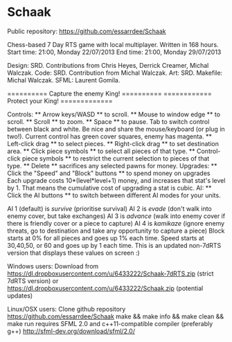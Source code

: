 Schaak
======

Public repository: https://github.com/essarrdee/Schaak

Chess-based 7 Day RTS game with local multiplayer.
Written in 168 hours.
Start time: 21:00, Monday 22/07/2013
End time: 21:00, Monday 29/07/2013

Design: SRD. Contributions from Chris Heyes, Derrick Creamer, Michal Walczak.
Code: SRD. Contribution from Michal Walczak.
Art: SRD.
Makefile: Michal Walczak.
SFML: Laurent Gomila.


========== Capture the enemy King! ==========
============ Protect your King! =============

Controls:
** Arrow keys/WASD ** to scroll.
** Mouse to window edge ** to scroll.
** Scroll ** to zoom.
** Space ** to pause.
Tab to switch control between black and white.
Be nice and share the mouse/keyboard (or plug in two!).
Current control has green cover squares, enemy has magenta.
** Left-click drag ** to select pieces.
** Right-click drag ** to set destination area.
** Click piece symbols ** to select all pieces of that type.
** Control-click piece symbols ** to restrict the current selection to pieces of that type.
** Delete ** sacrifices any selected pawns for money.
Upgrades:
** Click the "Speed" and "Block" buttons ** to spend money on upgrades
Each upgrade costs 10*(level*level+1) money, and increases that stat's level by 1. That means the cumulative cost of upgrading a stat is cubic.
AI:
** Click the AI buttons ** to switch between different AI modes for your units.

AI 1 (default) is *survive* (prioritise survival)
AI 2 is *evade* (don't walk into enemy cover, but take exchanges)
AI 3 is *advance* (walk into enemy cover if there is friendly cover or a piece to capture)
AI 4 is *kamikaze* (ignore enemy threats, go to destination and take any opportunity to capture a piece)
Block starts at 0% for all pieces and goes up 1% each time.
Speed starts at 30,40,50, or 60 and goes up by 1 each time.
This is an updated non-7dRTS version that displays these values on screen :)

Windows users:
Download from
https://dl.dropboxusercontent.com/u/6433222/Schaak-7dRTS.zip (strict 7dRTS version)
or
https://dl.dropboxusercontent.com/u/6433222/Schaak.zip (potential updates)

Linux/OSX users:
Clone github repository https://github.com/essarrdee/Schaak
make && make info && make clean && make run
requires SFML 2.0 and c++11-compatible compiler (preferably g++)
http://sfml-dev.org/download/sfml/2.0/